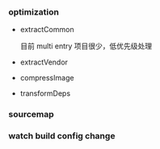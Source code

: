 ### optimization

* extractCommon

  目前 multi entry 项目很少，低优先级处理

* extractVendor
* compressImage
* transformDeps

### sourcemap

### watch build config change
